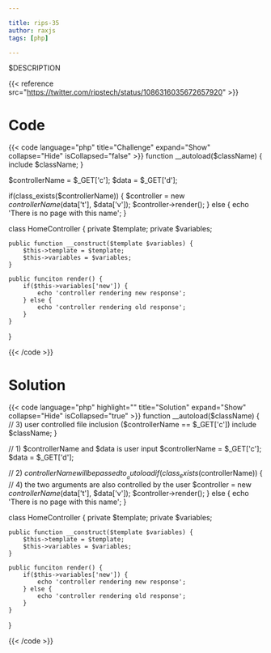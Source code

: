 ```yaml
---

title: rips-35
author: raxjs
tags: [php]

---
```


$DESCRIPTION

<!--more-->
{{< reference src="https://twitter.com/ripstech/status/1086316035672657920" >}}

# Code
{{< code language="php"  title="Challenge" expand="Show" collapse="Hide" isCollapsed="false" >}}
function __autoload($className) {
    include $className;
}

$controllerName = $_GET['c'];
$data = $_GET['d'];

if(class_exists($controllerName)) {
    $controller = new $controllerName($data['t'], $data['v']);
    $controller->render();
} else {
    echo 'There is no page with this name';
}

class HomeController {
    private $template;
    private $variables;

    public function __construct($template $variables) {
        $this->template = $template;
        $this->variables = $variables;
    }

    public funciton render() {
        if($this->variables['new']) {
            echo 'controller rendering new response';
        } else {
            echo 'controller rendering old response';
        }
    }
}

{{< /code >}}

# Solution
{{< code language="php" highlight="" title="Solution" expand="Show" collapse="Hide" isCollapsed="true" >}}
function __autoload($className) {
    // 3) user controlled file inclusion ($controllerName == $_GET['c'])
    include $className;
}

// 1) $controllerName and $data is user input
$controllerName = $_GET['c'];
$data = $_GET['d'];

// 2) $controllerName will be passed to __autoload
if(class_exists($controllerName)) {
    // 4) the two arguments are also controlled by the user
    $controller = new $controllerName($data['t'], $data['v']);
    $controller->render();
} else {
    echo 'There is no page with this name';
}

class HomeController {
    private $template;
    private $variables;

    public function __construct($template $variables) {
        $this->template = $template;
        $this->variables = $variables;
    }

    public funciton render() {
        if($this->variables['new']) {
            echo 'controller rendering new response';
        } else {
            echo 'controller rendering old response';
        }
    }
}




{{< /code >}}